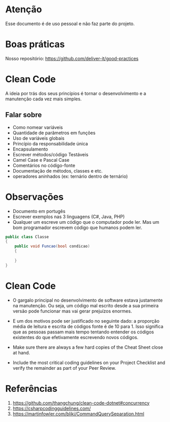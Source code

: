 # Atenção

Esse documento é de uso pessoal e não faz parte do projeto.

# Boas práticas

Nosso repositório: https://github.com/deliver-it/good-practices

# Clean Code
A ideia por trás dos seus princípios é tornar o desenvolvimento e a manutenção cada vez mais simples.

## Falar sobre
- Como nomear variáveis
- Quantidade de parâmetros em funções
- Uso de variáveis globais
- Princípio da responsabilidade única
- Encapsulamento
- Escrever métodos/código Testáveis
- Camel Case e Pascal Case
- Comentários no código-fonte
- Documentação de métodos, classes e etc.
- operadores aninhados (ex: ternário dentro de ternário)

# Observações 
- Documento em portugês
- Escrever exemplos nas 3 linguagens (C#, Java, PHP)
- Qualquer um escreve um código que o computador pode ler. Mas um bom programador escrevem código que humanos podem ler.

```cs
public class Classe
{
    public void Funcao(bool condicao)
    {        
       
    }
}
```


# Clean Code

 - O gargalo principal no desenvolvimento de software estava justamente na manutenção. Ou seja, um código mal escrito desde a sua primeira versão pode funcionar mas vai gerar prejuízos enormes.

 - E um dos motivos pode ser justificado no seguinte dado: a proporção média de leitura e escrita de códigos fonte é de 10 para 1. Isso significa que as pessoas passam mais tempo tentando entender os códigos existentes do que efetivamente escrevendo novos códigos.

 - Make sure there are always a few hard copies of the Cheat Sheet close at hand.

- Include the most critical coding guidelines on your Project Checklist and verify the remainder as part of your Peer Review.

# Referências
1. https://github.com/thangchung/clean-code-dotnet#concurrency
1. https://csharpcodingguidelines.com/
1. https://martinfowler.com/bliki/CommandQuerySeparation.html

